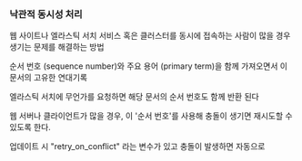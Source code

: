 
### 낙관적 동시성 처리

웹 사이트나 엘라스틱 서치 서비스 혹은 클러스터를 동시에 접속하는 사람이 많을 경우 생기는 문제를 해결하는 방법 

순서 번호 (sequence number)와 주요 용어 (primary term)을 함께 가져오면서 이 문서의 고유한 연대기록


엘라스틱 서치에 무언가를 요청하면 해당 문서의 순서 번호도 함께 반환 된다 


웹 서버나 클라이언트가 많을 경우, 이 '순서 번호'를 사용해 충돌이 생기면 재시도할 수 있도록 한다.


업데이트 시 "retry_on_conflict" 라는 변수가 있고 충돌이 발생하면 자동으로 